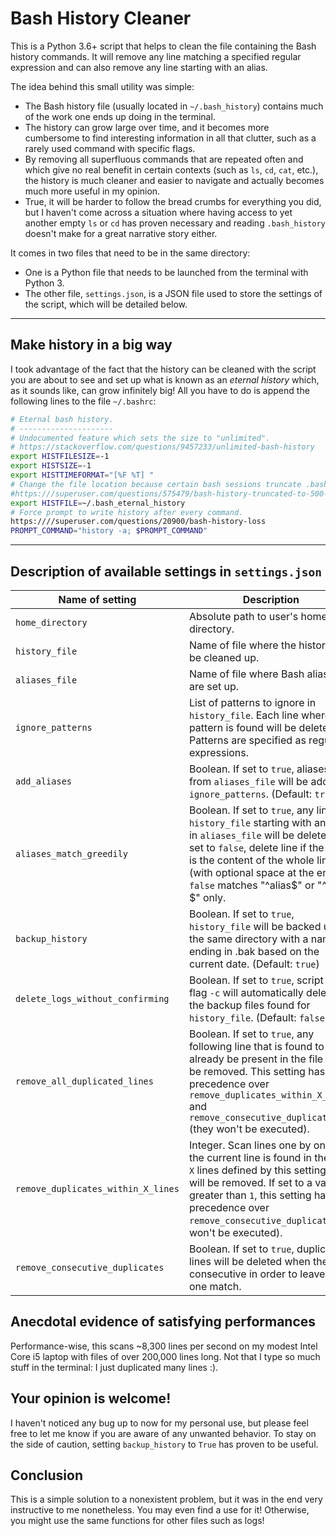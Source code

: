# Bash History Cleaner

This is a Python 3.6+ script that helps to clean the file containing the Bash history commands. It will remove any line matching a specified regular expression and can also remove any line starting with an alias.

The idea behind this small utility was simple:

- The Bash history file (usually located in `~/.bash_history`) contains much of the work one ends up doing in the terminal.
- The history can grow large over time, and it becomes more cumbersome to find interesting information in all that clutter, such as a rarely used command with specific flags.
- By removing all superfluous commands that are repeated often and which give no real benefit in certain contexts (such as `ls`, `cd`, `cat`, etc.), the history is much cleaner and easier to navigate and actually becomes much more useful in my opinion.
- True, it will be harder to follow the bread crumbs for everything you did, but I haven't come across a situation where having access to yet another empty `ls` or `cd` has proven necessary and reading `.bash_history` doesn't make for a great narrative story either.

It comes in two files that need to be in the same directory:

- One is a Python file that needs to be launched from the terminal with Python 3.
- The other file, `settings.json`, is a JSON file used to store the settings of the script, which will be detailed below.

----

## Make history in a big way

I took advantage of the fact that the history can be cleaned with the script you are about to see and set up what is known as an _eternal history_ which, as it sounds like, can grow infinitely big! All you have to do is append the following lines to the file `~/.bashrc`:

```bash
# Eternal bash history.
# ---------------------
# Undocumented feature which sets the size to "unlimited".
# https://stackoverflow.com/questions/9457233/unlimited-bash-history
export HISTFILESIZE=-1
export HISTSIZE=-1
export HISTTIMEFORMAT="[%F %T] "
# Change the file location because certain bash sessions truncate .bash_history file upon close.
#https:///superuser.com/questions/575479/bash-history-truncated-to-500-lines-on-each-login
export HISTFILE=~/.bash_eternal_history
# Force prompt to write history after every command.
https:////superuser.com/questions/20900/bash-history-loss
PROMPT_COMMAND="history -a; $PROMPT_COMMAND"
```
----

## Description of available settings in `settings.json`

| Name of setting                    | Description                                                                                                                                                                                                                                                                  |
|------------------------------------|------------------------------------------------------------------------------------------------------------------------------------------------------------------------------------------------------------------------------------------------------------------------------|
| `home_directory`                   | Absolute path to user's home directory.                                                                                                                                                                                                                                      |
| `history_file`                     | Name of file where the history will be cleaned up.                                                                                                                                                                                                                           |
| `aliases_file`                     | Name of file where Bash aliases are set up.                                                                                                                                                                                                                                  |
| `ignore_patterns`                  | List of patterns to ignore in `history_file`. Each line where a pattern is found will be deleted. Patterns are specified as regular expressions.                                                                                                                             |
| `add_aliases`                      | Boolean. If set to `true`, aliases from `aliases_file` will be added to `ignore_patterns`. (Default: `true`)                                                                                                                                                                 |
| `aliases_match_greedily`           | Boolean. If set to `true`, any line in `history_file` starting with an alias in `aliases_file` will be deleted. If set to `false`, delete line if the alias is the content of the whole line (with optional space at the end): `false` matches "^alias$" or "^alias $" only. |
| `backup_history`                   | Boolean. If set to `true`, `history_file` will be backed up in the same directory with a name ending in .bak based on the current date. (Default: `true`)                                                                                                                    |
| `delete_logs_without_confirming`   | Boolean. If set to `true`, script with flag `-c` will automatically delete all the backup files found for `history_file`. (Default: `false`)                                                                                                                                 |
| `remove_all_duplicated_lines`      | Boolean. If set to `true`, any following line that is found to already be present in the file will be removed. This setting has precedence over `remove_duplicates_within_X_lines` and `remove_consecutive_duplicates` (they won't be executed).                             |
| `remove_duplicates_within_X_lines` | Integer. Scan lines one by one. If the current line is found in the next `X` lines defined by this setting, it will be removed. If set to a value greater than `1`, this setting has precedence over `remove_consecutive_duplicates` (it won't be executed).                 |
| `remove_consecutive_duplicates`    | Boolean. If set to `true`, duplicated lines will be deleted when they are consecutive in order to leave only one match.                                                                                                                                                      |


## Anecdotal evidence of satisfying performances

Performance-wise, this scans ~8,300 lines per second on my modest Intel Core i5 laptop with files of over 200,000 lines long. Not that I type so much stuff in the terminal: I just duplicated many lines :).


## Your opinion is welcome!

I haven't noticed any bug up to now for my personal use, but please feel free to let me know if you are aware of any unwanted behavior. To stay on the side of caution, setting `backup_history` to `True` has proven to be useful.


## Conclusion

This is a simple solution to a nonexistent problem, but it was in the end very instructive to me nonetheless. You may even find a use for it! Otherwise, you might use the same functions for other files such as logs!

